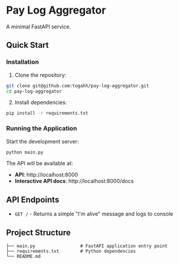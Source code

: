 # Pay Log Aggregator

A minimal FastAPI service.

## Quick Start

### Installation

1. Clone the repository:
```bash
git clone git@github.com:togahh/pay-log-aggregator.git
cd pay-log-aggregator
```

2. Install dependencies:
```bash
pip install -r requirements.txt
```

### Running the Application

Start the development server:
```bash
python main.py
```

The API will be available at:
- **API**: http://localhost:8000
- **Interactive API docs**: http://localhost:8000/docs

## API Endpoints

- `GET /` - Returns a simple "I'm alive" message and logs to console

## Project Structure

```
├── main.py                 # FastAPI application entry point
├── requirements.txt        # Python dependencies
└── README.md
```
